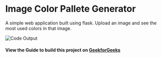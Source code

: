 # Image Color Pallete Generator
A simple web application built using flask. Upload an image and see the most used colors in that image.

<div>
  <img src="./flask-image-colour-palette-generator.gif" alt="Code Output">
</div>
 <h4>View the Guide to build this project on <a href = "https://www.geeksforgeeks.org/image-colour-palette-generator-flask/">GeekforGeeks</a></h4>
